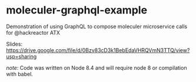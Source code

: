 # moleculer-graphql-example
Demonstration of using GraphQL to compose moleculer microservice calls for @hackreactor ATX

Slides: https://drive.google.com/file/d/0Bzv83cD3k1BebEdaVHRQVmN3TTQ/view?usp=sharing

*note*: Code was written on Node 8.4 and will require node 8 or compilation with babel. 
